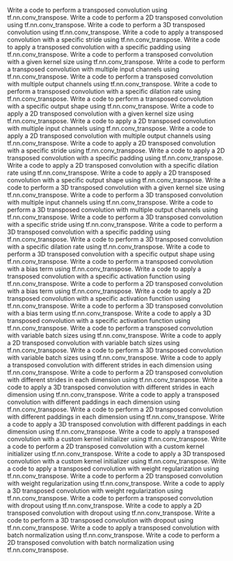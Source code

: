Write a code to perform a transposed convolution using tf.nn.conv_transpose.
Write a code to perform a 2D transposed convolution using tf.nn.conv_transpose.
Write a code to perform a 3D transposed convolution using tf.nn.conv_transpose.
Write a code to apply a transposed convolution with a specific stride using tf.nn.conv_transpose.
Write a code to apply a transposed convolution with a specific padding using tf.nn.conv_transpose.
Write a code to perform a transposed convolution with a given kernel size using tf.nn.conv_transpose.
Write a code to perform a transposed convolution with multiple input channels using tf.nn.conv_transpose.
Write a code to perform a transposed convolution with multiple output channels using tf.nn.conv_transpose.
Write a code to perform a transposed convolution with a specific dilation rate using tf.nn.conv_transpose.
Write a code to perform a transposed convolution with a specific output shape using tf.nn.conv_transpose.
Write a code to apply a 2D transposed convolution with a given kernel size using tf.nn.conv_transpose.
Write a code to apply a 2D transposed convolution with multiple input channels using tf.nn.conv_transpose.
Write a code to apply a 2D transposed convolution with multiple output channels using tf.nn.conv_transpose.
Write a code to apply a 2D transposed convolution with a specific stride using tf.nn.conv_transpose.
Write a code to apply a 2D transposed convolution with a specific padding using tf.nn.conv_transpose.
Write a code to apply a 2D transposed convolution with a specific dilation rate using tf.nn.conv_transpose.
Write a code to apply a 2D transposed convolution with a specific output shape using tf.nn.conv_transpose.
Write a code to perform a 3D transposed convolution with a given kernel size using tf.nn.conv_transpose.
Write a code to perform a 3D transposed convolution with multiple input channels using tf.nn.conv_transpose.
Write a code to perform a 3D transposed convolution with multiple output channels using tf.nn.conv_transpose.
Write a code to perform a 3D transposed convolution with a specific stride using tf.nn.conv_transpose.
Write a code to perform a 3D transposed convolution with a specific padding using tf.nn.conv_transpose.
Write a code to perform a 3D transposed convolution with a specific dilation rate using tf.nn.conv_transpose.
Write a code to perform a 3D transposed convolution with a specific output shape using tf.nn.conv_transpose.
Write a code to perform a transposed convolution with a bias term using tf.nn.conv_transpose.
Write a code to apply a transposed convolution with a specific activation function using tf.nn.conv_transpose.
Write a code to perform a 2D transposed convolution with a bias term using tf.nn.conv_transpose.
Write a code to apply a 2D transposed convolution with a specific activation function using tf.nn.conv_transpose.
Write a code to perform a 3D transposed convolution with a bias term using tf.nn.conv_transpose.
Write a code to apply a 3D transposed convolution with a specific activation function using tf.nn.conv_transpose.
Write a code to perform a transposed convolution with variable batch sizes using tf.nn.conv_transpose.
Write a code to apply a 2D transposed convolution with variable batch sizes using tf.nn.conv_transpose.
Write a code to perform a 3D transposed convolution with variable batch sizes using tf.nn.conv_transpose.
Write a code to apply a transposed convolution with different strides in each dimension using tf.nn.conv_transpose.
Write a code to perform a 2D transposed convolution with different strides in each dimension using tf.nn.conv_transpose.
Write a code to apply a 3D transposed convolution with different strides in each dimension using tf.nn.conv_transpose.
Write a code to apply a transposed convolution with different paddings in each dimension using tf.nn.conv_transpose.
Write a code to perform a 2D transposed convolution with different paddings in each dimension using tf.nn.conv_transpose.
Write a code to apply a 3D transposed convolution with different paddings in each dimension using tf.nn.conv_transpose.
Write a code to apply a transposed convolution with a custom kernel initializer using tf.nn.conv_transpose.
Write a code to perform a 2D transposed convolution with a custom kernel initializer using tf.nn.conv_transpose.
Write a code to apply a 3D transposed convolution with a custom kernel initializer using tf.nn.conv_transpose.
Write a code to apply a transposed convolution with weight regularization using tf.nn.conv_transpose.
Write a code to perform a 2D transposed convolution with weight regularization using tf.nn.conv_transpose.
Write a code to apply a 3D transposed convolution with weight regularization using tf.nn.conv_transpose.
Write a code to perform a transposed convolution with dropout using tf.nn.conv_transpose.
Write a code to apply a 2D transposed convolution with dropout using tf.nn.conv_transpose.
Write a code to perform a 3D transposed convolution with dropout using tf.nn.conv_transpose.
Write a code to apply a transposed convolution with batch normalization using tf.nn.conv_transpose.
Write a code to perform a 2D transposed convolution with batch normalization using tf.nn.conv_transpose.